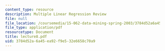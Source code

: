 ```yaml
---
content_type: resource
description: Multiple Linear Regression Review
file: null
file_location: /coursemedia/15-062-data-mining-spring-2003/3784d52a6a45ea92f9e532e6658c70a9_lecture8.pdf
file_type: application/pdf
resourcetype: Document
title: lecture8.pdf
uid: 3784d52a-6a45-ea92-f9e5-32e6658c70a9
---
```

